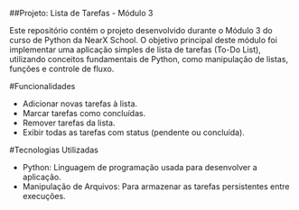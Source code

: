 ##Projeto: Lista de Tarefas - Módulo 3

Este repositório contém o projeto desenvolvido durante o Módulo 3 do curso de Python da NearX School. O objetivo principal deste módulo foi implementar uma aplicação simples de lista de tarefas (To-Do List), utilizando conceitos fundamentais de Python, como manipulação de listas, funções e controle de fluxo.

#Funcionalidades
- Adicionar novas tarefas à lista.
- Marcar tarefas como concluídas.
- Remover tarefas da lista.
- Exibir todas as tarefas com status (pendente ou concluída).

#Tecnologias Utilizadas
- Python: Linguagem de programação usada para desenvolver a aplicação.
- Manipulação de Arquivos: Para armazenar as tarefas persistentes entre execuções.
